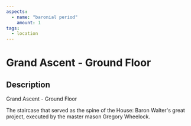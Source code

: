```yaml
---
aspects: 
  - name: "baronial period"
    amount: 1
tags:
  - location
---
```


# Grand Ascent - Ground Floor

## Description
Grand Ascent - Ground Floor

The staircase that served as the spine of the House: Baron Walter's great project, executed by the master mason Gregory Wheelock.